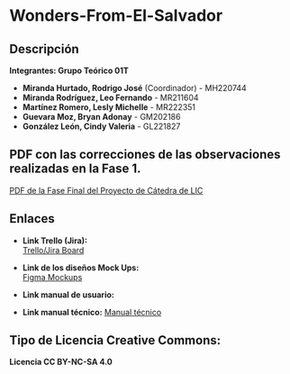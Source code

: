 # Wonders-From-El-Salvador

## Descripción
**Integrantes: Grupo Teórico 01T**

- **Miranda Hurtado, Rodrigo José** (Coordinador) - MH220744
- **Miranda Rodríguez, Leo Fernando** - MR211604
- **Martínez Romero, Lesly Michelle** - MR222351
- **Guevara Moz, Bryan Adonay** - GM202186
- **González León, Cindy Valeria** - GL221827
  
## PDF con las correcciones de las observaciones realizadas en la Fase 1.
[PDF de la Fase Final del Proyecto de Cátedra de LIC](../MH220744/Fase%20Final%20del%20Proyecto%20de%20Cátedra%20LIC.pdf)

## Enlaces

- **Link Trello (Jira):**  
  [Trello/Jira Board](https://wonders-from-el-salvador.atlassian.net/jira/software/projects/KAN/boards/1?assignee=712020%3Aad88f41b-60e7-4ee9-9bf2-ebaf28ed2fe0&atlOrigin=eyJpIjoiMzc5NTE4MjMxZjkyNDIwMmJjYzAwNWUzNGNmOGRlZTQiLCJwIjoiaiJ9)


- **Link de los diseños Mock Ups:**  
  [Figma Mockups](https://www.figma.com/design/8V9Hg1JWRZadneOveGcw9y/Dise%C3%B1o-de-LIC?node-id=76-740&m=dev&t=gVi3jsnZlmzWIR0v-1)

- **Link manual de usuario:**
  
- **Link manual técnico:** 
  [Manual técnico](https://www.canva.com/design/DAGTZQEf8nw/MM0lvGzk280NNkN3oSi7gA/view?utm_content=DAGTZQEf8nw&utm_campaign=designshare&utm_medium=link&utm_source=editor)

## Tipo de Licencia Creative Commons:
**Licencia CC BY-NC-SA 4.0**
